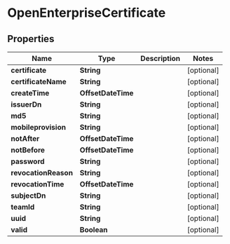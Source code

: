 

# OpenEnterpriseCertificate

## Properties

Name | Type | Description | Notes
------------ | ------------- | ------------- | -------------
**certificate** | **String** |  |  [optional]
**certificateName** | **String** |  |  [optional]
**createTime** | **OffsetDateTime** |  |  [optional]
**issuerDn** | **String** |  |  [optional]
**md5** | **String** |  |  [optional]
**mobileprovision** | **String** |  |  [optional]
**notAfter** | **OffsetDateTime** |  |  [optional]
**notBefore** | **OffsetDateTime** |  |  [optional]
**password** | **String** |  |  [optional]
**revocationReason** | **String** |  |  [optional]
**revocationTime** | **OffsetDateTime** |  |  [optional]
**subjectDn** | **String** |  |  [optional]
**teamId** | **String** |  |  [optional]
**uuid** | **String** |  |  [optional]
**valid** | **Boolean** |  |  [optional]




